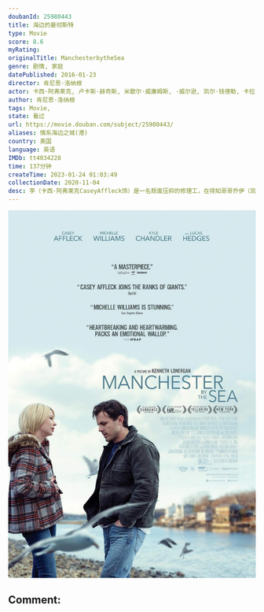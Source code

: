 ```yaml
---
doubanId: 25980443
title: 海边的曼彻斯特
type: Movie
score: 8.6
myRating: 
originalTitle: ManchesterbytheSea
genre: 剧情, 家庭
datePublished: 2016-01-23
director: 肯尼思·洛纳根
actor: 卡西·阿弗莱克, 卢卡斯·赫奇斯, 米歇尔·威廉姆斯, ·威尔逊, 凯尔·钱德勒, 卡拉·海沃德, 格瑞辰·摩尔, 泰特·多诺万, 埃里卡·麦克德莫特, 希瑟·伯恩斯, 蜜西·雅格, 斯蒂芬·亨德森, 本·汉森, 玛丽·梅伦, 安东尼·埃斯特拉, 苏珊·波尔法, 罗伯特·塞拉, 卡罗琳·皮克曼, 约什·汉密尔顿, 肖恩·菲茨吉本, 肯尼思·洛纳根, 安娜·巴瑞辛尼科夫, 利亚姆·麦克尼尔, 马修·布罗德里克, ·巴达萨罗, 威廉·博恩凯塞尔, 弗兰克·达戈斯蒂诺, 托马斯·马里亚诺, 钱睿博, 蒋静菊
author: 肯尼思·洛纳根
tags: Movie, 
state: 看过
url: https://movie.douban.com/subject/25980443/
aliases: 情系海边之城(港)
country: 美国
language: 英语
IMDb: tt4034228
time: 137分钟
createTime: 2023-01-24 01:03:49
collectionDate: 2020-11-04
desc: 李（卡西·阿弗莱克CaseyAffleck饰）是一名颓废压抑的修理工，在得知哥哥乔伊（凯尔·钱德勒KyleChandler饰）去世的消息后，李回到了故乡——海边的曼彻斯特处理乔伊的后事。根...
---
```


![image](assets/p2421855655.jpg)

Comment: 
---

